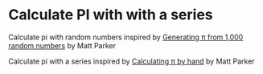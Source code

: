 # Calculate PI with with a series

Calculate pi with random numbers inspired by [Generating π from 1,000 random numbers](https://www.youtube.com/watch?v=RZBhSi_PwHU) by Matt Parker

Calculate pi with a series inspired by [Calculating π by hand](https://www.youtube.com/watch?v=HrRMnzANHHs) by Matt Parker

